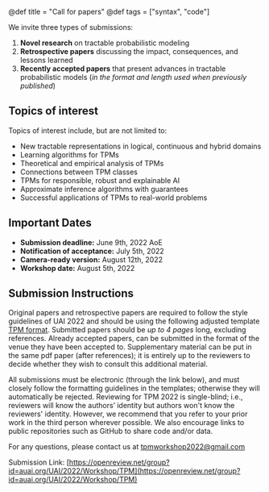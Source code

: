 @def title = "Call for papers"
@def tags = ["syntax", "code"]


We invite three types of submissions:

1) **Novel research** on tractable probabilistic modeling
2) **Retrospective papers** discussing the impact, consequences, and lessons learned
3) **Recently accepted papers** that present advances in tractable probabilistic models (_in the format and length used when previously published_)

## Topics of interest

Topics of interest include, but are not limited to:
* New tractable representations in logical, continuous and hybrid domains
* Learning algorithms for TPMs
* Theoretical and empirical analysis of TPMs
* Connections between TPM classes
* TPMs for responsible, robust and explainable AI
* Approximate inference algorithms with guarantees
* Successful applications of TPMs to real-world problems

## Important Dates
* **Submission deadline:** June 9th, 2022 AoE
* **Notification of acceptance:** July 5th, 2022
* **Camera-ready version:** August 12th, 2022
* **Workshop date:** August 5th, 2022

## Submission Instructions
Original papers and retrospective papers are required to follow the style guidelines of UAI 2022 and should be using the following adjusted template [TPM format](/assets/tpm2022-template.zip). Submitted papers should be _up to 4 pages_ long, excluding references. Already accepted papers, can be submitted in the format of the venue they have been accepted to. Supplementary material can be put in the same pdf paper (after references); it is entirely up to the reviewers to decide whether they wish to consult this additional material.

All submissions must be electronic (through the link below), and must closely follow the formatting guidelines in the templates; otherwise they will automatically be rejected. Reviewing for TPM 2022 is single-blind; i.e., reviewers will know the authors’ identity but authors won't know the reviewers' identity. However, we recommend that you refer to your prior work in the third person wherever possible. We also encourage links to public repositories such as GitHub to share code and/or data.

For any questions, please contact us at [tpmworkshop2022@gmail.com](mailto:tpmworkshop2022@gmail.com)

Submission Link: [https://openreview.net/group?id=auai.org/UAI/2022/Workshop/TPM](https://openreview.net/group?id=auai.org/UAI/2022/Workshop/TPM)

